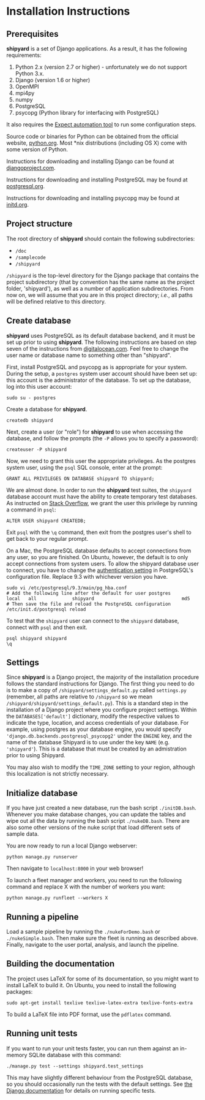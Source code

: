 Installation Instructions
=========================

Prerequisites
-------------
**shipyard** is a set of Django applications.  As a result, it has the following requirements:

1. Python 2.x (version 2.7 or higher) - unfortunately we do not support Python 3.x.
2. Django (version 1.6 or higher)
3. OpenMPI
4. mpi4py
5. numpy
6. PostgreSQL
7. psycopg (Python library for interfacing with PostgreSQL)

It also requires the [Expect automation tool](http://sourceforge.net/projects/expect/) to run some configuration steps.

Source code or binaries for Python can be obtained from the official website, [python.org](www.python.org).  Most *nix distributions (including OS X) come with some version of Python.  

Instructions for downloading and installing Django can be found at [djangoproject.com](https://www.djangoproject.com/download/).

Instructions for downloading and installing PostgreSQL may be found at [postgresql.org](http://www.postgresql.org/).

Instructions for downloading and installing psycopg may be found at [initd.org](http://initd.org/psycopg/).

Project structure
-----------------
The root directory of **shipyard** should contain the following subdirectories:
* `/doc`
* `/samplecode`
* `/shipyard`

`/shipyard` is the top-level directory for the Django package that contains the project subdirectory (that by convention has the same name as the project folder, 'shipyard'), as well as a number of application subdirectories.  From now on, we will assume that you are in this project directory; *i.e.*, all paths will be defined relative to this directory.


Create database
---------------
**shipyard** uses PostgreSQL as its default database backend, and it must be set
up prior to using **shipyard**.  The following instructions are based on step
seven of the instructions from [digitalocean.com][digitalocean]. Feel free to
change the user name or database name to something other than "shipyard".  

First, install PostgreSQL and psycopg as is appropriate for your system.  During
the setup, a `postgres` system user account should have been set up: this
account is the administrator of the database.  To set up the database, log into
this user account:

    sudo su - postgres

Create a database for **shipyard**.

    createdb shipyard

Next, create a user (or "role") for **shipyard** to use when accessing the
database, and follow the prompts (the `-P` allows you to specify a password):

    createuser -P shipyard

Now, we need to grant this user the appropriate privileges.  As the postgres
system user, using the `psql` SQL console, enter at the prompt:

    GRANT ALL PRIVILEGES ON DATABASE shipyard TO shipyard;

We are almost done.  In order to run the **shipyard** test suites, the
`shipyard` database account must have the ability to create temporary test
databases.  As instructed on [Stack Overflow][test-permission], we grant the
user this privilege by running a command in `psql`:

    ALTER USER shipyard CREATEDB;

Exit `psql` with the `\q` command, then exit from the postgres user's shell to
get back to your regular prompt.

On a Mac, the PostgreSQL database defaults to accept connections from any user,
so you are finished. On Ubuntu, however, the default is to only accept
connections from system users. To allow the shipyard database user to connect,
you have to change the [authentication setting][pg_hba] in PostgreSQL's
configuration file. Replace 9.3 with whichever version you have.

    sudo vi /etc/postgresql/9.3/main/pg_hba.conf
    # Add the following line after the default for user postgres
    local   all             shipyard                                md5
    # Then save the file and reload the PostgreSQL configuration
    /etc/init.d/postgresql reload

To test that the `shipyard` user can connect to the `shipyard` database, connect
with `psql` and then exit.

    psql shipyard shipyard
    \q

[digitalocean]: https://www.digitalocean.com/community/tutorials/how-to-install-and-configure-django-with-postgres-nginx-and-gunicorn
[test-permission]: http://stackoverflow.com/q/14186055/4794
[pg_hba]: http://stackoverflow.com/a/18664239/4794

Settings
--------
Since **shipyard** is a Django project, the majority of the installation procedure follows the standard instructions for Django.  The first thing you need to do is to make a copy of `/shipyard/settings_default.py` called `settings.py` (remember, all paths are relative to `/shipyard` so we mean `/shipyard/shipyard/settings_default.py`).  This is a standard step in the installation of a Django project where you configure project settings.  Within the `DATABASES['default']` dictionary, modify the respective values to indicate the type, location, and access credentials of your database.  For example, using postgres as your database engine, you would specify `'django.db.backends.postgresql_psycopg2'` under the `ENGINE` key, and the name of the database Shipyard is to use under the key `NAME` (e.g. `'shipyard'`).  This is a database that must be created by an admistration prior to using Shipyard.

You may also wish to modify the `TIME_ZONE` setting to your region, although this localization is not strictly necessary.



Initialize database
-------------------
If you have just created a new database, run the bash script `./initDB.bash`.
Whenever you make database changes, you can update the tables and wipe out all
the data by running the bash script `./nukeDB.bash`. There are also some other
versions of the nuke script that load different sets of sample data.

You are now ready to run a local Django webserver:

    python manage.py runserver

Then navigate to `localhost:8000` in your web browser!

To launch a fleet manager and workers, you need to run the following command
and replace X with the number of workers you want:

    python manage.py runfleet --workers X

Running a pipeline
------------------
Load a sample pipeline by running the `./nukeForDemo.bash` or `./nukeSimple.bash`.
Then make sure the fleet is running as described above. Finally, navigate to
the user portal, analysis, and launch the pipeline. 

Building the documentation
--------------------------
The project uses LaTeX for some of its documentation, so you might want to install LaTeX to build it.
On Ubuntu, you need to install the following packages:

    sudo apt-get install texlive texlive-latex-extra texlive-fonts-extra

To build a LaTeX file into PDF format, use the `pdflatex` command.

Running unit tests
------------------
If you want to run your unit tests faster, you can run them against an
in-memory SQLite database with this command:

    ./manage.py test --settings shipyard.test_settings

This may have slightly different behaviour from the PostgreSQL database, so you
should occasionally run the tests with the default settings. See [the Django
documentation][unit-tests] for details on running specific tests.

[unit-tests]: https://docs.djangoproject.com/en/dev/topics/testing/overview/#running-tests
